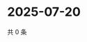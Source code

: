 # 2025-07-20

共 0 条

<!-- BEGIN ZHIHUVIDEO -->
<!-- 最后更新时间 Sun Jul 20 2025 05:10:32 GMT+0800 (China Standard Time) -->

<!-- END ZHIHUVIDEO -->
